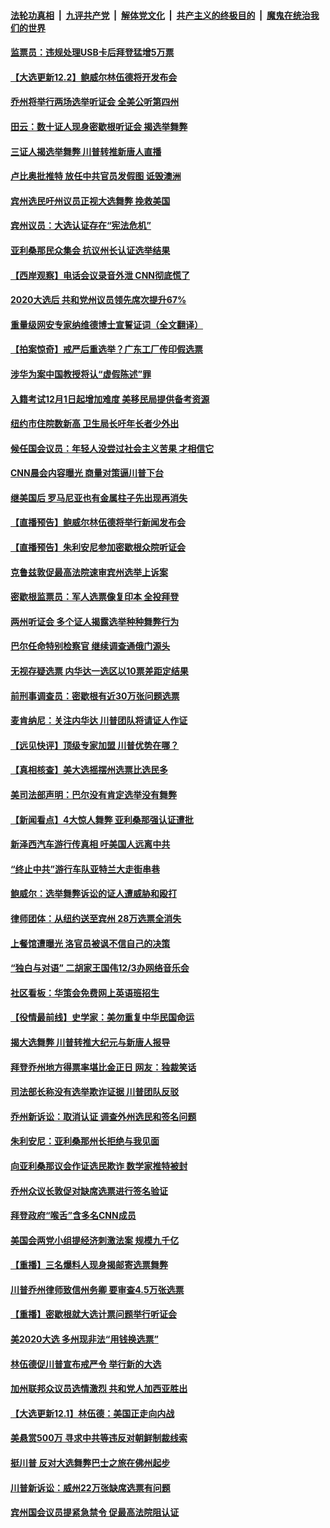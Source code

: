 ####  [法轮功真相](../../../../basic/blob/master/README.md?t=12022031) &nbsp;|&nbsp; [九评共产党](../../../../9ping.md/blob/master/README.md?t=12022031) &nbsp;|&nbsp; [解体党文化](../../../../jtdwh.md/blob/master/README.md?t=12022031)  &nbsp;|&nbsp; [共产主义的终极目的](../../../../gczydzjmd.md/blob/master/README.md?t=12022031) &nbsp;|&nbsp; [魔鬼在统治我们的世界](../../../../mgztzwmdsj.md/blob/master/README.md?t=12022031) 

#### [监票员：违规处理USB卡后拜登猛增5万票](../pages/nsc412/n12589487.md?t=12022031) 

#### [【大选更新12.2】鲍威尔林伍德将开发布会](../pages/nsc412/n12590387.md?t=12022031) 

#### [乔州将举行两场选举听证会 全美公听第四州](../pages/nsc412/n12590155.md?t=12022031) 

#### [田云：数十证人现身密歇根听证会 揭选举舞弊](../pages/nsc412/n12589582.md?t=12022031) 

#### [三证人揭选举舞弊 川普转推新唐人直播](../pages/nsc412/n12590042.md?t=12022031) 

#### [卢比奥批推特 放任中共官员发假图 诋毁澳洲](../pages/nsc412/n12590030.md?t=12022031) 

#### [宾州选民吁州议员正视大选舞弊 挽救美国](../pages/nsc412/n12590027.md?t=12022031) 

#### [宾州议员：大选认证存在“宪法危机”](../pages/nsc412/n12589450.md?t=12022031) 

#### [亚利桑那民众集会 抗议州长认证选举结果](../pages/nsc412/n12589671.md?t=12022031) 

#### [【西岸观察】电话会议录音外泄 CNN彻底慌了](../pages/nsc412/n12589769.md?t=12022031) 

#### [2020大选后 共和党州议员领先席次提升67%](../pages/nsc412/n12589891.md?t=12022031) 

#### [重量级网安专家纳维德博士宣誓证词（全文翻译）](../pages/nsc412/n12589139.md?t=12022031) 

#### [【拍案惊奇】戒严后重选举？广东工厂传印假选票](../pages/nsc412/n12589646.md?t=12022031) 

#### [涉华为案中国教授将认“虚假陈述”罪](../pages/nsc412/n12589630.md?t=12022031) 

#### [入籍考试12月1日起增加难度  美移民局提供备考资源](../pages/nsc412/n12589683.md?t=12022031) 

#### [纽约市住院数新高  卫生局长吁年长者少外出](../pages/nsc412/n12589700.md?t=12022031) 

#### [候任国会议员：年轻人没尝过社会主义苦果  才相信它](../pages/nsc412/n12589705.md?t=12022031) 

#### [CNN晨会内容曝光 商量对策逼川普下台](../pages/nsc412/n12589297.md?t=12022031) 

#### [继美国后 罗马尼亚也有金属柱子先出现再消失](../pages/nsc412/n12589559.md?t=12022031) 

#### [【直播预告】鲍威尔林伍德将举行新闻发布会](../pages/nsc412/n12589345.md?t=12022031) 

#### [【直播预告】朱利安尼参加密歇根众院听证会](../pages/nsc412/n12588920.md?t=12022031) 

#### [克鲁兹敦促最高法院速审宾州选举上诉案](../pages/nsc412/n12589435.md?t=12022031) 

#### [密歇根监票员：军人选票像复印本 全投拜登](../pages/nsc412/n12589334.md?t=12022031) 

#### [两州听证会 多个证人揭露选举种种舞弊行为](../pages/nsc412/n12589267.md?t=12022031) 

#### [巴尔任命特别检察官 继续调查通俄门源头](../pages/nsc412/n12589294.md?t=12022031) 

#### [无视存疑选票 内华达一选区以10票差距定结果](../pages/nsc412/n12589355.md?t=12022031) 

#### [前刑事调查员：密歇根有近30万张问题选票](../pages/nsc412/n12589073.md?t=12022031) 

#### [麦肯纳尼：关注内华达 川普团队将请证人作证](../pages/nsc412/n12589242.md?t=12022031) 

#### [【远见快评】顶级专家加盟 川普优势在哪？](../pages/nsc412/n12589095.md?t=12022031) 

#### [【真相核查】美大选摇摆州选票比选民多](../pages/nsc412/n12588822.md?t=12022031) 

#### [美司法部声明：巴尔没有肯定选举没有舞弊](../pages/nsc412/n12589151.md?t=12022031) 

#### [【新闻看点】4大惊人舞弊 亚利桑那强认证遭批](../pages/nsc412/n12588926.md?t=12022031) 

#### [新泽西汽车游行传真相 吁美国人远离中共](../pages/nsc412/n12588596.md?t=12022031) 

#### [“终止中共”游行车队亚特兰大走街串巷](../pages/nsc412/n12589205.md?t=12022031) 

#### [鲍威尔：选举舞弊诉讼的证人遭威胁和殴打](../pages/nsc412/n12588710.md?t=12022031) 

#### [律师团体：从纽约送至宾州 28万选票全消失](../pages/nsc412/n12589061.md?t=12022031) 

#### [上餐馆遭曝光 洛官员被讽不信自己的决策](../pages/nsc412/n12588951.md?t=12022031) 

#### [“独白与对语” 二胡家王国伟12/3办网络音乐会](../pages/nsc412/n12588794.md?t=12022031) 

#### [社区看板：华策会免费网上英语班招生](../pages/nsc412/n12588896.md?t=12022031) 

#### [【役情最前线】史学家：美勿重复中华民国命运](../pages/nsc412/n12588591.md?t=12022031) 

#### [揭大选舞弊 川普转推大纪元与新唐人报导](../pages/nsc412/n12588833.md?t=12022031) 

#### [拜登乔州地方得票率堪比金正日 网友：独裁笑话](../pages/nsc412/n12588885.md?t=12022031) 

#### [司法部长称没有选举欺诈证据 川普团队反驳](../pages/nsc412/n12588898.md?t=12022031) 

#### [乔州新诉讼：取消认证 调查外州选民和签名问题](../pages/nsc412/n12588864.md?t=12022031) 

#### [朱利安尼：亚利桑那州长拒绝与我见面](../pages/nsc412/n12588740.md?t=12022031) 

#### [向亚利桑那议会作证选民欺诈 数学家推特被封](../pages/nsc412/n12588799.md?t=12022031) 

#### [乔州众议长敦促对缺席选票进行签名验证](../pages/nsc412/n12588788.md?t=12022031) 

#### [拜登政府“喉舌”含多名CNN成员](../pages/nsc412/n12588725.md?t=12022031) 

#### [美国会两党小组提经济刺激法案 规模九千亿](../pages/nsc412/n12588476.md?t=12022031) 

#### [【重播】三名爆料人现身揭邮寄选票舞弊](../pages/nsc412/n12588529.md?t=12022031) 

#### [川普乔州律师致信州务卿 要审查4.5万张选票](../pages/nsc412/n12588701.md?t=12022031) 

#### [【重播】密歇根就大选计票问题举行听证会](../pages/nsc412/n12585720.md?t=12022031) 

#### [美2020大选 多州现非法“用钱换选票”](../pages/nsc412/n12588629.md?t=12022031) 

#### [林伍德促川普宣布戒严令 举行新的大选](../pages/nsc412/n12588541.md?t=12022031) 

#### [加州联邦众议员选情激烈 共和党人加西亚胜出](../pages/nsc412/n12588616.md?t=12022031) 

#### [【大选更新12.1】林伍德：美国正走向内战](../pages/nsc412/n12587667.md?t=12022031) 

#### [美悬赏500万 寻求中共等违反对朝鲜制裁线索](../pages/nsc412/n12588533.md?t=12022031) 

#### [挺川普 反对大选舞弊巴士之旅在佛州起步](../pages/nsc412/n12588482.md?t=12022031) 

#### [川普新诉讼：威州22万张缺席选票有问题](../pages/nsc412/n12588484.md?t=12022031) 

#### [宾州国会议员提紧急禁令 促最高法院阻认证](../pages/nsc412/n12588252.md?t=12022031) 

